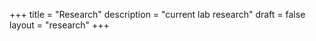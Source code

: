 +++
title = "Research"
description = "current lab research"
draft = false
layout = "research"
+++



